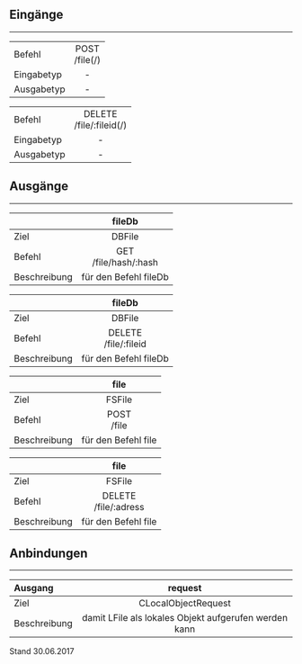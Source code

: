 <!--
  - @file de.md
  -
  - @license http://www.gnu.org/licenses/gpl-3.0.html GPL version 3
  -
  - @package OSTEPU (https://github.com/ostepu/ostepu-core)
  - @since -
  -
  - @author Till Uhlig <till.uhlig@student.uni-halle.de>
  - @date 2017
  -
 -->

## Eingänge
---------------

|||
| :----------- |:-----: |
|Befehl| POST<br>/file(/)|
|Eingabetyp| -|
|Ausgabetyp| -|

|||
| :----------- |:-----: |
|Befehl| DELETE<br>/file/:fileid(/)|
|Eingabetyp| -|
|Ausgabetyp| -|


## Ausgänge
---------------

||fileDb|
| :----------- |:-----: |
|Ziel| DBFile|
|Befehl| GET<br>/file/hash/:hash|
|Beschreibung| für den Befehl fileDb|

||fileDb|
| :----------- |:-----: |
|Ziel| DBFile|
|Befehl| DELETE<br>/file/:fileid|
|Beschreibung| für den Befehl fileDb|

||file|
| :----------- |:-----: |
|Ziel| FSFile|
|Befehl| POST<br>/file|
|Beschreibung| für den Befehl file|

||file|
| :----------- |:-----: |
|Ziel| FSFile|
|Befehl| DELETE<br>/file/:adress|
|Beschreibung| für den Befehl file|


## Anbindungen
---------------

|Ausgang|request|
| :----------- |:-----: |
|Ziel| CLocalObjectRequest|
|Beschreibung| damit LFile als lokales Objekt aufgerufen werden kann|


Stand 30.06.2017
